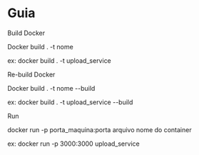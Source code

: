 # Guia

Build Docker

Docker build . -t nome

ex: docker build . -t upload_service


Re-build Docker

Docker build . -t nome --build

ex: docker build . -t upload_service --build

Run 

docker run -p porta_maquina:porta arquivo nome do container

ex: docker run -p 3000:3000 upload_service